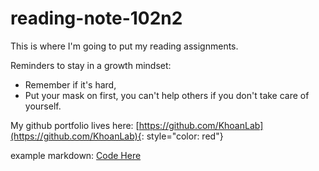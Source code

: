 # reading-note-102n2

This is where I'm going to put my reading assignments.

Reminders to stay in a growth mindset: 
- Remember if it's hard,
- Put your mask on first, you can't help others if you don't take care of yourself.

My github portfolio lives here: [https://github.com/KhoanLab](https://github.com/KhoanLab){: style="color: red"}

example markdown: [Code Here](example.md)
